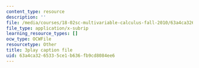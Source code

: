 ```yaml
---
content_type: resource
description: ''
file: /media/courses/18-02sc-multivariable-calculus-fall-2010/63a4ca3265335ce1b636fb9cd8084ee6_2B7e19xi4Sw.vtt
file_type: application/x-subrip
learning_resource_types: []
ocw_type: OCWFile
resourcetype: Other
title: 3play caption file
uid: 63a4ca32-6533-5ce1-b636-fb9cd8084ee6
---
```

